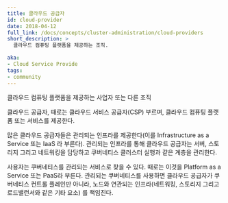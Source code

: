 ```yaml
---
title: 클라우드 공급자
id: cloud-provider
date: 2018-04-12
full_link: /docs/concepts/cluster-administration/cloud-providers
short_description: >
  클라우드 컴퓨팅 플랫폼을 제공하는 조직.

aka:
- Cloud Service Provide
tags:
- community
---
```

 클라우드 컴퓨팅 플랫폼을 제공하는 사업자 또는 다른 조직

<!--more-->

클라우드 공급자, 때로는 클라우드 서비스 공급자(CSP) 부르며,
클라우드 컴퓨팅 플랫폼 또는 서비스를 제공한다.

많은 클라우드 공급자들은 관리되는 인프라를 제공한다(이를
Infrastructure as a Service 또는 IaaS 라 부른다).
관리되는 인프라를 통해 클라우드 공급자는
서버, 스토리지 그리고 네트워킹을 담당하고 쿠버네티스
클러스터 실행과 같은 계층을 관리한다.

사용자는 쿠버네티스를 관리되는 서비스로 찾을 수 있다. 때로는 이것을
Platform as a Service 또는 PaaS라 부른다. 관리되는 쿠버네티스를 사용하면
클라우드 공급자가 쿠버네티스 컨트롤 플레인만 아니라, 
노드와 연관되는 인프라(네트워킹, 스토리지 그리고 로드밸런서와 같은 기타 요소)
를 책임진다.
